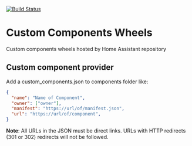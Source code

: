 [![Build Status](https://dev.azure.com/home-assistant/Hass.io/_apis/build/status/custom-components%20CI?branchName=master)](https://dev.azure.com/home-assistant/Hass.io/_build/latest?definitionId=46&branchName=master)

# Custom Components Wheels
Custom components wheels hosted by Home Assistant repository

## Custom component provider

Add a custom_components.json to components folder like:

```json
{
  "name": "Name of Component",
  "owner": ["owner"],
  "manifest": "https://url/of/manifest.json",
  "url": "https://url/of/component",
}
```

**Note**: All URLs in the JSON must be direct links. URLs with HTTP redirects (301 or 302) redirects will not be followed.
